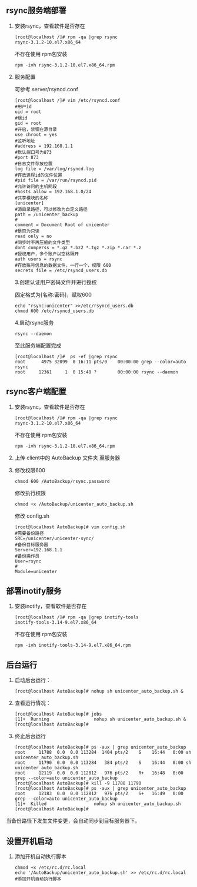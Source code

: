 ## rsync服务端部署

1. 安装rsync，查看软件是否存在

   ```shell
   [root@localhost /]# rpm -qa |grep rsync
   rsync-3.1.2-10.el7.x86_64
   ```

   不存在使用 rpm包安装

   ```shell
   rpm -ivh rsync-3.1.2-10.el7.x86_64.rpm
   ```

2. 服务配置

   可参考 server/rsyncd.conf 

   ```shell
   [root@localhost /]# vim /etc/rsyncd.conf 
   #用户id 
   uid = root
   #组id
   gid = root
   #开启，禁锢在源目录
   use chroot = yes
   #监听地址
   #address = 192.168.1.1
   #默认端口号为873
   #port 873
   #日志文件存放位置
   log file = /var/log/rsyncd.log
   #存放进程id的文件位置
   #pid file = /var/run/rsyncd.pid
   #允许访问的主机网段
   #hosts allow = 192.168.1.0/24
   #共享模块的名称
   [unicenter]      
   #源目录路径，可以修改为自定义路径
   path = /unicenter_backup
   #
   comment = Document Root of unicenter
   #是否为只读
   read only = no
   #同步时不再压缩的文件类型
   dont comperss = *.gz *.bz2 *.tgz *.zip *.rar *.z
   #授权用户，多个账户以空格隔开
   auth users = rsync
   #存放账号信息的数据文件，一行一个，权限 600
   secrets file = /etc/rsyncd_users.db
   ```

   3.创建认证用户密码文件并进行授权

    固定格式为[名称:密码]，赋权600

   ```shell
   echo "rsync:unicenter" >>/etc/rsyncd_users.db
   chmod 600 /etc/rsyncd_users.db
   ```

   4.启动rsync服务

   ```shell
   rsync --daemon
   ```

   至此服务端配置完成

   ```shell
   [root@localhost /]#  ps -ef |grep rsync 
   root      4975 32099  0 16:11 pts/0    00:00:00 grep --color=auto rsync
   root     12361     1  0 15:48 ?        00:00:00 rsync --daemon
   ```

## rsync客户端配置

1. 安装rsync，查看软件是否存在

   ```shell
   [root@localhost /]# rpm -qa |grep rsync
   rsync-3.1.2-10.el7.x86_64
   ```

   不存在使用 rpm包安装

   ```shell
   rpm -ivh rsync-3.1.2-10.el7.x86_64.rpm
   ```

2. 上传 client中的 AutoBackup 文件夹 至服务器

3. 修改权限600

   ```shell
   chmod 600 /AutoBackup/rsync.password
   ```

   修改执行权限

   ```shell
   chmod +x /AutoBackup/unicenter_auto_backup.sh
   ```

   修改 config.sh

   ```shell
   [root@localhost AutoBackup]# vim config.sh 
   #需要备份路径
   SRC=/unicenter/unicenter-sync/
   #备份目标服务器
   Server=192.168.1.1
   #备份操作员
   User=rsync
   #
   Module=unicenter
   ```

## 部署inotify服务

1. 安装inotify，查看软件是否存在

   ```shell
   [root@localhost /]# rpm -qa |grep inotify-tools
   inotify-tools-3.14-9.el7.x86_64
   ```
   
   不存在使用 rpm包安装
   
   ```shell
   rpm -ivh inotify-tools-3.14-9.el7.x86_64.rpm
   ```

## 后台运行

1. 启动后台运行：

   ```shell
   [root@localhost AutoBackup]# nohup sh unicenter_auto_backup.sh &
   ```

2. 查看运行情况：

   ```shell
   [root@localhost AutoBackup]# jobs
   [1]+  Running                 nohup sh unicenter_auto_backup.sh &
   [root@localhost AutoBackup]# 
   ```

3. 终止后台运行

   ```shell
   [root@localhost AutoBackup]# ps -aux | grep unicenter_auto_backup
   root     11788  0.0  0.0 113284  1404 pts/2    S    16:44   0:00 sh unicenter_auto_backup.sh
   root     11790  0.0  0.0 113284   384 pts/2    S    16:44   0:00 sh unicenter_auto_backup.sh
   root     12119  0.0  0.0 112812   976 pts/2    R+   16:48   0:00 grep --color=auto unicenter_auto_backup
   [root@localhost AutoBackup]# kill -9 11788 11790
   [root@localhost AutoBackup]# ps -aux | grep unicenter_auto_backup
   root     12183  0.0  0.0 112812   976 pts/2    S+   16:49   0:00 grep --color=auto unicenter_auto_backup
   [1]+  Killed                  nohup sh unicenter_auto_backup.sh
   [root@localhost AutoBackup]# 
   ```

当备份路径下发生文件变更，会自动同步到目标服务器下。

## 设置开机启动

1. 添加开机自动执行脚本

   ```shell
   chmod +x /etc/rc.d/rc.local
   echo '/AutoBackup/unicenter_auto_backup.sh' >> /etc/rc.d/rc.local
   #添加开机自动执行脚本
   ```

   